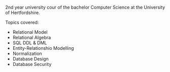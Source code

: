2nd year university cour of the bachelor Computer Science at the University of Hertfordshire.

Topics covered:
- Relational Model
- Relational Algebra
- SQL DDL & DML
- Entity-Relationshio Modelling
- Normalization
- Database Design
- Database Security